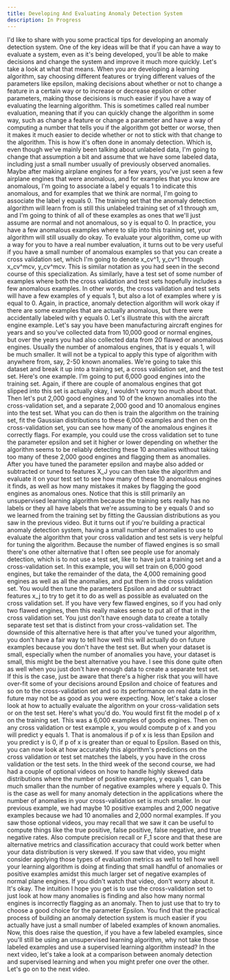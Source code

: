 ```yaml
---
title: Developing And Evaluating Anomaly Detection System
description: In Progress
---
```


I'd like to share with you some practical tips for developing an anomaly detection system. One of the key ideas will be that if you can have a way to evaluate a system, even as it's being developed, you'll be able to make decisions and change the system and improve it much more quickly. Let's take a look at what that means. When you are developing a learning algorithm, say choosing different features or trying different values of the parameters like epsilon, making decisions about whether or not to change a feature in a certain way or to increase or decrease epsilon or other parameters, making those decisions is much easier if you have a way of evaluating the learning algorithm. This is sometimes called real number evaluation, meaning that if you can quickly change the algorithm in some way, such as change a feature or change a parameter and have a way of computing a number that tells you if the algorithm got better or worse, then it makes it much easier to decide whether or not to stick with that change to the algorithm. This is how it's often done in anomaly detection. Which is, even though we've mainly been talking about unlabeled data, I'm going to change that assumption a bit and assume that we have some labeled data, including just a small number usually of previously observed anomalies. Maybe after making airplane engines for a few years, you've just seen a few airplane engines that were anomalous, and for examples that you know are anomalous, I'm going to associate a label y equals 1 to indicate this anomalous, and for examples that we think are normal, I'm going to associate the label y equals 0. The training set that the anomaly detection algorithm will learn from is still this unlabeled training set of x1 through xm, and I'm going to think of all of these examples as ones that we'll just assume are normal and not anomalous, so y is equal to 0. In practice, you have a few anomalous examples where to slip into this training set, your algorithm will still usually do okay. To evaluate your algorithm, come up with a way for you to have a real number evaluation, it turns out to be very useful if you have a small number of anomalous examples so that you can create a cross validation set, which I'm going to denote x_cv^1, y_cv^1 through x_cv^mcv, y_cv^mcv. This is similar notation as you had seen in the second course of this specialization. As similarly, have a test set of some number of examples where both the cross validation and test sets hopefully includes a few anomalous examples. In other words, the cross validation and test sets will have a few examples of y equals 1, but also a lot of examples where y is equal to 0. Again, in practice, anomaly detection algorithm will work okay if there are some examples that are actually anomalous, but there were accidentally labeled with y equals 0. Let's illustrate this with the aircraft engine example. Let's say you have been manufacturing aircraft engines for years and so you've collected data from 10,000 good or normal engines, but over the years you had also collected data from 20 flawed or anomalous engines. Usually the number of anomalous engines, that is y equals 1, will be much smaller. It will not be a typical to apply this type of algorithm with anywhere from, say, 2-50 known anomalies. We're going to take this dataset and break it up into a training set, a cross validation set, and the test set. Here's one example. I'm going to put 6,000 good engines into the training set. Again, if there are couple of anomalous engines that got slipped into this set is actually okay, I wouldn't worry too much about that. Then let's put 2,000 good engines and 10 of the known anomalies into the cross-validation set, and a separate 2,000 good and 10 anomalous engines into the test set. What you can do then is train the algorithm on the training set, fit the Gaussian distributions to these 6,000 examples and then on the cross-validation set, you can see how many of the anomalous engines it correctly flags. For example, you could use the cross validation set to tune the parameter epsilon and set it higher or lower depending on whether the algorithm seems to be reliably detecting these 10 anomalies without taking too many of these 2,000 good engines and flagging them as anomalies. After you have tuned the parameter epsilon and maybe also added or subtracted or tuned to features X_J you can then take the algorithm and evaluate it on your test set to see how many of these 10 anomalous engines it finds, as well as how many mistakes it makes by flagging the good engines as anomalous ones. Notice that this is still primarily an unsupervised learning algorithm because the training sets really has no labels or they all have labels that we're assuming to be y equals 0 and so we learned from the training set by fitting the Gaussian distributions as you saw in the previous video. But it turns out if you're building a practical anomaly detection system, having a small number of anomalies to use to evaluate the algorithm that your cross validation and test sets is very helpful for tuning the algorithm. Because the number of flawed engines is so small there's one other alternative that I often see people use for anomaly detection, which is to not use a test set, like to have just a training set and a cross-validation set. In this example, you will set train on 6,000 good engines, but take the remainder of the data, the 4,000 remaining good engines as well as all the anomalies, and put them in the cross validation set. You would then tune the parameters Epsilon and add or subtract features x_j to try to get it to do as well as possible as evaluated on the cross validation set. If you have very few flawed engines, so if you had only two flawed engines, then this really makes sense to put all of that in the cross validation set. You just don't have enough data to create a totally separate test set that is distinct from your cross-validation set. The downside of this alternative here is that after you've tuned your algorithm, you don't have a fair way to tell how well this will actually do on future examples because you don't have the test set. But when your dataset is small, especially when the number of anomalies you have, your dataset is small, this might be the best alternative you have. I see this done quite often as well when you just don't have enough data to create a separate test set. If this is the case, just be aware that there's a higher risk that you will have over-fit some of your decisions around Epsilon and choice of features and so on to the cross-validation set and so its performance on real data in the future may not be as good as you were expecting. Now, let's take a closer look at how to actually evaluate the algorithm on your cross-validation sets or on the test set. Here's what you'd do. You would first fit the model p of x on the training set. This was a 6,000 examples of goods engines. Then on any cross validation or test example x, you would compute p of x and you will predict y equals 1. That is anomalous if p of x is less than Epsilon and you predict y is 0, if p of x is greater than or equal to Epsilon. Based on this, you can now look at how accurately this algorithm's predictions on the cross validation or test set matches the labels, y you have in the cross validation or the test sets. In the third week of the second course, we had had a couple of optional videos on how to handle highly skewed data distributions where the number of positive examples, y equals 1, can be much smaller than the number of negative examples where y equals 0. This is the case as well for many anomaly detection in the applications where the number of anomalies in your cross-validation set is much smaller. In our previous example, we had maybe 10 positive examples and 2,000 negative examples because we had 10 anomalies and 2,000 normal examples. If you saw those optional videos, you may recall that we saw it can be useful to compute things like the true positive, false positive, false negative, and true negative rates. Also compute precision recall or F_1 score and that these are alternative metrics and classification accuracy that could work better when your data distribution is very skewed. If you saw that video, you might consider applying those types of evaluation metrics as well to tell how well your learning algorithm is doing at finding that small handful of anomalies or positive examples amidst this much larger set of negative examples of normal plane engines. If you didn't watch that video, don't worry about it. It's okay. The intuition I hope you get is to use the cross-validation set to just look at how many anomalies is finding and also how many normal engines is incorrectly flagging as an anomaly. Then to just use that to try to choose a good choice for the parameter Epsilon. You find that the practical process of building an anomaly detection system is much easier if you actually have just a small number of labeled examples of known anomalies. Now, this does raise the question, if you have a few labeled examples, since you'll still be using an unsupervised learning algorithm, why not take those labeled examples and use a supervised learning algorithm instead? In the next video, let's take a look at a comparison between anomaly detection and supervised learning and when you might prefer one over the other. Let's go on to the next video.